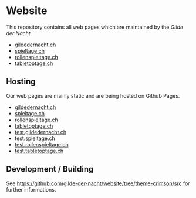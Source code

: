 
# Website

This repository contains all web pages which are maintained by the *Gilde der Nacht*.

* [gildedernacht.ch](https://gildedernacht.ch)
* [spieltage.ch](https://spieltage.ch)
* [rollenspieltage.ch](https://rollenspieltage.ch)
* [tabletoptage.ch](https://tabletoptage.ch)

## Hosting

Our web pages are mainly static and are being hosted on Github Pages.

* [gildedernacht.ch](https://github.com/gilde-der-nacht/gildedernacht.ch)
* [spieltage.ch](https://github.com/gilde-der-nacht/spieltage.ch)
* [rollenspieltage.ch](https://github.com/gilde-der-nacht/rollenspieltage.ch)
* [tabletoptage.ch](https://github.com/gilde-der-nacht/tabletoptage.ch)
* [test.gildedernacht.ch](https://github.com/gilde-der-nacht/test.gildedernacht.ch)
* [test.spieltage.ch](https://github.com/gilde-der-nacht/test.spieltage.ch)
* [test.rollenspieltage.ch](https://github.com/gilde-der-nacht/test.rollenspieltage.ch)
* [test.tabletoptage.ch](https://github.com/gilde-der-nacht/test.tabletoptage.ch)

## Development / Building

See https://github.com/gilde-der-nacht/website/tree/theme-crimson/src for further informations.
